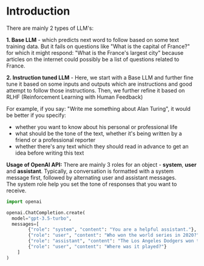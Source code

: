 # Introduction
There are mainly 2 types of LLM's:

**1. Base LLM** - which predicts next word to follow based on some text training data.
But it fails on questions like "What is the capital of France?" for which it might respond: "What is the France's largest city" because articles on the internet could possibly be a list of questions related to France.

**2. Instruction tuned LLM** - Here, we start with a Base LLM and further fine tune it based on some inputs and outputs which are instructions and good attempt to follow those instructions. Then, we further refine it based on RLHF (Reinforcement Learning with Human Feedback)

For example, if you say: "Write me something about Alan Turing", it would be better if you specify:
- whether you want to know about his personal or professional life
- what should be the tone of the text, whether it's being written by a friend or a professional reporter
- whether there's any text which they should read in advance to get an idea before writing this text

**Usage of OpenAI API:** There are mainly 3 roles for an object - **system**, **user** and **assistant**. Typically, a conversation is formatted with a system message first, followed by alternating user and assistant messages.<br/>
The system role help you set the tone of responses that you want to receive.

```python
import openai

openai.ChatCompletion.create(
  model="gpt-3.5-turbo",
  messages=[
        {"role": "system", "content": "You are a helpful assistant."},
        {"role": "user", "content": "Who won the world series in 2020?"},
        {"role": "assistant", "content": "The Los Angeles Dodgers won the World Series in 2020."},
        {"role": "user", "content": "Where was it played?"}
    ]
)
```
